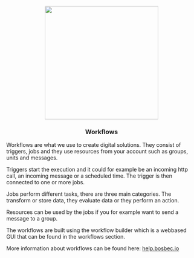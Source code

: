 <p align='center' style='text-align:center; width:100%;' width='100%'>
  <img src="https://www.bosbec.io/res/bosbec_navbar_logo_svg.svg" style='width:300px;' width='300px'/>
</p>


### <center>Workflows</center>

Workflows are what we use to create digital solutions. They consist of triggers, jobs and they use resources from your account such as groups, units and messages.

Triggers start the execution and it could for example be an incoming http call, an incoming message or a scheduled time. The trigger is then connected to one or more jobs.

Jobs perform different tasks, there are three main categories. The transform or store data, they evaluate data or they perform an action.

Resources can be used by the jobs if you for example want to send a message to a group.

The workflows are built using the workflow builder which is a webbased GUI that can be found in the workflows section.

More information about workflows can be found here: <a href="http://help.bosbec.io" target="_blank">help.bosbec.io</a>
